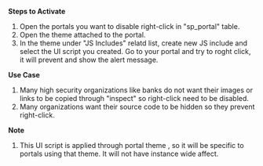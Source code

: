 **Steps to Activate**
1. Open the portals you want to disable right-click in "sp_portal" table.
2. Open the theme attached to the portal.
3. In the theme under "JS Includes" relatd list, create new JS include and select the UI script you created.
Go to your portal and try to roght click, it will prevent and show the alert message.

**Use Case**
1. Many high security organizations like banks do not want their images or links to be copied through "inspect" so right-click need to be disabled.
2. Many organizations want their source code to be hidden so they prevent right-click.


 **Note**
  1. This UI script is applied through portal theme , so it will be specific to portals using that theme. It will not have instance wide affect.

